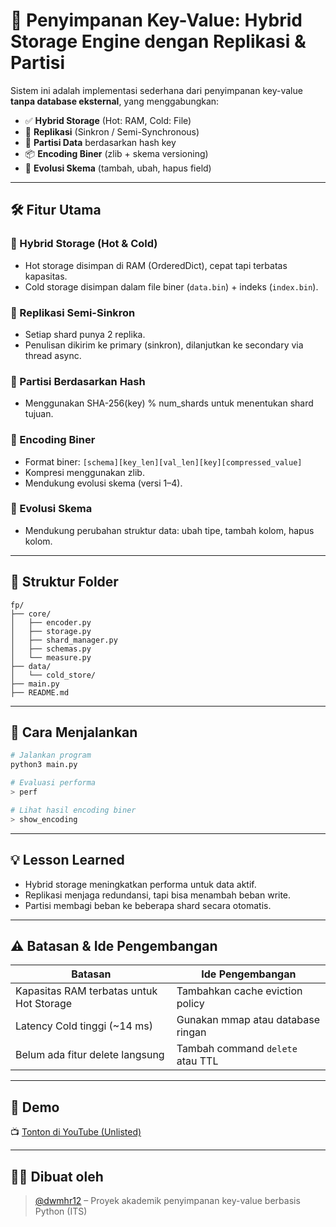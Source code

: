 # 🧠 Penyimpanan Key-Value: Hybrid Storage Engine dengan Replikasi & Partisi

Sistem ini adalah implementasi sederhana dari penyimpanan key-value **tanpa database eksternal**, yang menggabungkan:

- ✅ **Hybrid Storage** (Hot: RAM, Cold: File)
- 🔁 **Replikasi** (Sinkron / Semi-Synchronous)
- 🧩 **Partisi Data** berdasarkan hash key
- 📦 **Encoding Biner** (zlib + skema versioning)
- 🔄 **Evolusi Skema** (tambah, ubah, hapus field)

---

## 🛠️ Fitur Utama

### 💾 Hybrid Storage (Hot & Cold)
- Hot storage disimpan di RAM (OrderedDict), cepat tapi terbatas kapasitas.
- Cold storage disimpan dalam file biner (`data.bin`) + indeks (`index.bin`).

### 🔁 Replikasi Semi-Sinkron
- Setiap shard punya 2 replika.
- Penulisan dikirim ke primary (sinkron), dilanjutkan ke secondary via thread async.

### 🧩 Partisi Berdasarkan Hash
- Menggunakan SHA-256(key) % num_shards untuk menentukan shard tujuan.

### 🔐 Encoding Biner
- Format biner: `[schema][key_len][val_len][key][compressed_value]`
- Kompresi menggunakan zlib.
- Mendukung evolusi skema (versi 1–4).

### 🔧 Evolusi Skema
- Mendukung perubahan struktur data: ubah tipe, tambah kolom, hapus kolom.

---
## 📁 Struktur Folder

```
fp/
├── core/
│   ├── encoder.py
│   ├── storage.py
│   ├── shard_manager.py
│   ├── schemas.py
│   └── measure.py
├── data/
│   └── cold_store/
├── main.py
├── README.md
```

---

## 🧪 Cara Menjalankan

```bash
# Jalankan program
python3 main.py

# Evaluasi performa
> perf

# Lihat hasil encoding biner
> show_encoding
```

---

## 💡 Lesson Learned

- Hybrid storage meningkatkan performa untuk data aktif.
- Replikasi menjaga redundansi, tapi bisa menambah beban write.
- Partisi membagi beban ke beberapa shard secara otomatis.

---

## ⚠️ Batasan & Ide Pengembangan

| Batasan                                  | Ide Pengembangan                      |
|------------------------------------------|----------------------------------------|
| Kapasitas RAM terbatas untuk Hot Storage | Tambahkan cache eviction policy        |
| Latency Cold tinggi (~14 ms)             | Gunakan mmap atau database ringan      |
| Belum ada fitur delete langsung          | Tambah command `delete` atau TTL       |

---

## 📸 Demo

📺 [Tonton di YouTube (Unlisted)](https://youtu.be/PgH_rmn9W7Y?feature=shared)

---

## 🧑‍💻 Dibuat oleh

> [@dwmhr12](https://github.com/dwmhr12) – Proyek akademik penyimpanan key-value berbasis Python (ITS)
